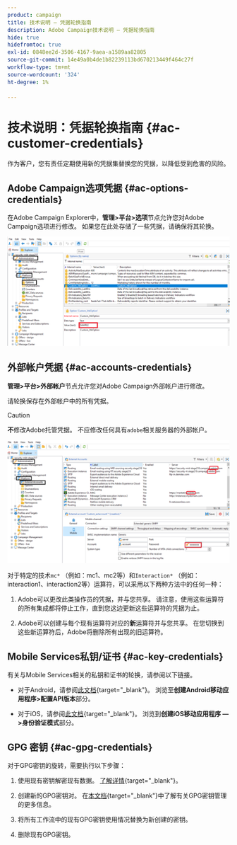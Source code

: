 ```yaml
---
product: campaign
title: 技术说明 — 凭据轮换指南
description: Adobe Campaign技术说明 — 凭据轮换指南
hide: true
hidefromtoc: true
exl-id: 0848ee2d-3506-4167-9aea-a1589aa82805
source-git-commit: 14e49a0b4de1b82239113bd670213449f464c27f
workflow-type: tm+mt
source-wordcount: '324'
ht-degree: 1%

---
```


# 技术说明：凭据轮换指南 {#ac-customer-credentials}

作为客户，您有责任定期使用新的凭据集替换您的凭据，以降低受到危害的风险。

## Adobe Campaign选项凭据 {#ac-options-credentials}

在Adobe Campaign Explorer中，**管理>平台>选项**&#x200B;节点允许您对Adobe Campaign选项进行修改。 如果您在此处存储了一些凭据，请确保将其轮换。

![](assets/technote-2.png)

## 外部帐户凭据 {#ac-accounts-credentials}

**管理>平台>外部帐户**&#x200B;节点允许您对Adobe Campaign外部帐户进行修改。

请轮换保存在外部帐户中的所有凭据。

>[!CAUTION]
>
>**不**&#x200B;修改Adobe托管凭据。 不应修改任何具有`adobe`相关服务器的外部帐户。

![](assets/technote-1.png)

对于特定的技术`mc*` （例如：mc1、mc2等）和`Interaction*` （例如：interaction1、interaction2等）运算符，可以采用以下两种方法中的任何一种：

1. Adobe可以更改此类操作员的凭据，并与您共享。 请注意，使用这些运算符的所有集成都将停止工作，直到您这边更新这些运算符的凭据为止。

1. Adobe可以创建与每个现有运算符对应的&#x200B;**新**&#x200B;运算符并与您共享。 在您切换到这些新运算符后，Adobe将删除所有出现的旧运算符。


## Mobile Services私钥/证书  {#ac-key-credentials}

有关与Mobile Services相关的私钥和证书的轮换，请参阅以下链接。

* 对于Android，请参阅[此文档](https://experienceleague.adobe.com/zh-hans/docs/campaign-classic/using/sending-messages/sending-push-notifications/configure-the-mobile-app/configuring-the-mobile-application-android){target="_blank"}。
浏览至&#x200B;**创建Android移动应用程序>配置API版本**&#x200B;部分。

* 对于iOS，请参阅[此文档](https://experienceleague.adobe.com/zh-hans/docs/campaign-classic/using/sending-messages/sending-push-notifications/configure-the-mobile-app/configuring-the-mobile-application){target="_blank"}。
浏览到&#x200B;**创建iOS移动应用程序 — >身份验证模式**&#x200B;部分。

## GPG 密钥 {#ac-gpg-credentials}

对于GPG密钥的旋转，需要执行以下步骤：

1. 使用现有密钥解密现有数据。 [了解详情](https://experienceleague.adobe.com/zh-hans/docs/control-panel/using/instances-settings/gpg-keys-management#decrypting-data){target="_blank"}。

1. 创建新的GPG密钥对。 在[本文档](https://experienceleague.adobe.com/zh-hans/docs/control-panel/using/instances-settings/gpg-keys-management#decrypting-data){target="_blank"}中了解有关GPG密钥管理的更多信息。

1. 将所有工作流中的现有GPG密钥使用情况替换为新创建的密钥。

1. 删除现有GPG密钥。
